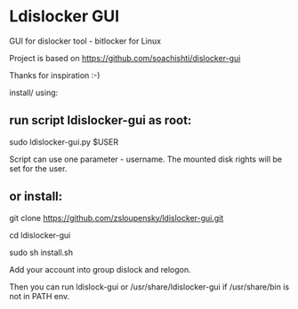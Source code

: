 # Ldislocker GUI

GUI for dislocker tool - bitlocker for Linux

Project is based on https://github.com/soachishti/dislocker-gui

Thanks for inspiration :-)

install/ using:


## run script ldislocker-gui as root:

sudo ldislocker-gui.py $USER

Script can use one parameter - username. The mounted disk rights will be set for the user.

## or install:

git clone https://github.com/zsloupensky/ldislocker-gui.git

cd ldislocker-gui

sudo sh install.sh


Add your account into group dislock and relogon.

Then you can run ldislock-gui or /usr/share/ldislocker-gui if /usr/share/bin is not in PATH env. 



